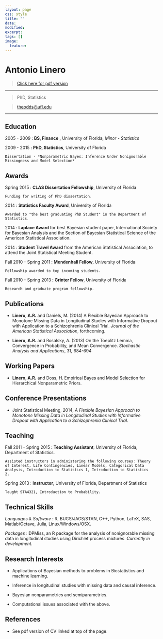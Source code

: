 ```yaml
---
layout: page
css: style
title: ""
date: 
modified:
excerpt:
tags: []
image:
  feature:
---
```




<!-- [//]: # (pandoc --standalone -c resume-master/stylepdf.css --from markdown --to html -o CV.html CV.rmd) -->
<!-- [//]: # (pandoc --standalone --from markdown --to latex -o CV.tex CV.rmd) -->
<!-- [//]: # (http://blog.chmd.fr/editing-a-cv-in-markdown-with-pandoc.html) -->
<!-- [//]: # (wkhtmltopdf) -->

# Antonio Linero

> [Click here for pdf version](/cv/ModernCV.pdf)

----

> PhD, Statistics

> theodds@ufl.edu

----

## Education

2005 - 2009
:   **BS, Finance** ,
    University of Florida,
    *Minor - Statistics*

2009 - 2015
:   **PhD, Statistics**, 
    University of Florida

	Dissertation - *Nonparametric Bayes: Inference Under Nonignorable
    Missingness and Model Selection*

## Awards

Spring 2015
:   **CLAS Dissertation Fellowship**, University of Florida

	Funding for writing of PhD dissertation. 

2014
:   **Statistics Faculty Award**, University of Florida

    Awarded to "the best graduating PhD Student" in the Department of
    Statistics.

2014
:   **Laplace Award** for best Bayesian student paper, International
    Society for Bayesian Analysis and the Section of Bayesian
    Statistical Science of the American Statistical Association. <!--
    , for *A Flexible Bayesian Approach to -->
    <!-- Monotone Missing Data in Longitudinal Studies with Informative -->
    <!-- Dropout* -->


2014 
:   **Student Travel Award** from the American Statistical Association, 
    to attend the Joint Statistical Meeting Student.<!--  *A Flexible Bayesian -->
    <!-- Approach to Monotone Missing Data in Longitudinal Studies with -->
    <!-- Informative Dropout* -->

Fall 2010 - Spring 2011
:   **Mendenhall Fellow**, University of Florida

	Fellowship awarded to top incoming students.

Fall 2010 - Spring 2013
:   **Grinter Fellow**, University of Florida

	Research and graduate program fellowship.


## Publications

<div class="hangingindent"> </div>

- **Linero, A.R.** and Daniels, M. (2014) A Flexible Bayesian Approach
  to Monotone Missing Data in Longitudinal Studies with Informative
  Dropout with Application to a Schizophrenia Clinical
  Trial. <em>Journal of the American Statistical Association</em>,
  forthcoming.

- **Linero, A.R.** and Rosalsky, A. (2013) On the Toeplitz Lemma,
  Convergence in Probability, and Mean Convergence. <em>Stochastic
  Analysis and Applications</em>, 31, 684-694

## Working Papers

- **Linero, A.R.** and Doss, H. Empirical Bayes and Model Selection
  for Hierarchical Nonparametric Priors.

## Conference Presentations

<!-- ### Topic Contributed -->

<div class="hangingindent"> </div>

- Joint Statistical Meeting, 2014, *A Flexible Bayesian Approach to
	Monotone Missing Data in Longitudinal Studies with Informative
	Dropout with Application to a Schizophrenia Clinical Trial.*

## Teaching

Fall 2011 - Spring 2015
:   **Teaching Assistant**, University of Florida, Department of
    Statistics.

    Assisted instructors in administering the following courses: Theory
    of Interest, Life Contingencies, Linear Models, Categorical Data
    Analysis, Introduction to Statistics 1, Introduction to Statistics
    2.

Spring 2013
:   **Instructor**, University of Florida, Department of Statistics
    
    Taught STA4321, Introduction to Probability.

Technical Skills
--------------------

*Languages & Software*
:   R, BUGS/JAGS/STAN, C++, Python, LaTeX, SAS, Matlab/Octave, Julia, Linux/Windows/OSX.

*Packages*
:   DPMiss, an R package for the analysis of nonignorable missing data
    in longitudinal studies using Dirichlet process
    mixtures. *Currently in development*.

## Research Interests

- Applications of Bayesian methods to problems in Biostatistics and
  machine learning.

- Inference in longitudinal studies with missing data and causal inference.

- Bayesian nonparametrics and semiparametrics.

- Computational issues associated with the above.

## References

- See pdf version of CV linked at top of the page.

<!-- - Mike Daniels -->
<!-- - Hani Doss -->

